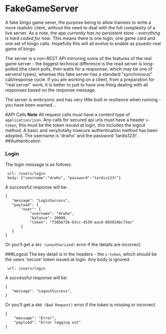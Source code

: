 # FakeGameServer

A fake bingo game sever, the purpose being to allow trainees to write a more realistic client, without the need to deal with the full complexity of a live server. As a note, the app *currently has no persistent store - everything is hard coded for now*. This means there is one login, one game card and one set of bingo calls. Hopefully this will all evolve to enable as psuedo-real game of bingo.

The server is a non-REST API mirroring some of the features of the real game server - the biggest technical difference is the read server is long-polled (the client polls, then waits for a respsonse, which may be one of serveral types), whereas this fake server has a standard "synchronous" call/response cycle. If you are working on a client, from a preparation for "real server" work, it is better to just to have one thing dealing with all responses based on the response message.

The server is embryonic and has very little built in resilience when running -you have been warned...


#API Calls
**Note** All request calls must have a content type of `application/json`. Any calls for secured api urls must have a header 
`x-token`, this must be the token issued at login, this includes the logout method.
A basic and very/totally insecure authentication method has been adopted. The username is 'drwho' and the password 'tardis123!'.
##Authentication
### Login
The login message is as follows:
```
 url: /users/login
 body: {"username":"drwho", "password":"tardis123!"}
 ```
 A successful response will be: 
 ```
 {
    "message": "LoginSuccess",
    "payload": {
        "user": {
            "username": "drwho",
            "balance": 20000,
            "token": "f36bb73b-83cc-4539-aac0-893914bc73ec"
        }
    }
}
 ```
 Or you'll get a `401 (unauthorized)` error if the details are incorrect.
 
###Logout
The key detail is in the headers - the `x-token`, which should be the users 'secure' token issued at login. Any body is ignored.
```
 url: /users/login
 ```
 A successful response will be: 
 ```
 {
    "message": "LogoutSuccess",
}
 ```
 Or you'll get a `400 (Bad Request)` error if the token is missing or incorrect.
```
{
    "message": "Error",
    "payload": "Error logging out"
}
```
